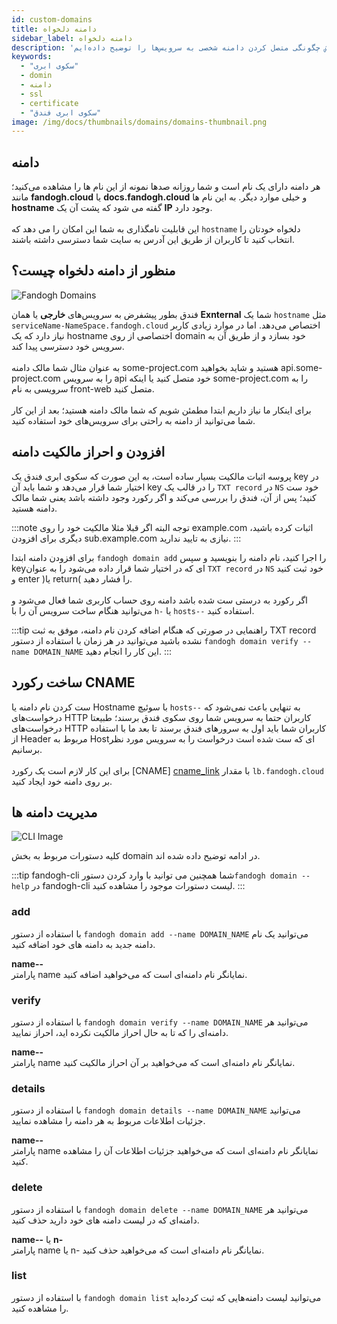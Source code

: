 ```yaml
---
id: custom-domains
title: دامنه دلخواه‌
sidebar_label: دامنه دلخواه
description: 'در این بخش چگونگی متصل کردن دامنه شخصی به سرویس‌ها را توضیح داده‌ایم...'
keywords:
  - "سکوی ابری"
  - domin
  - دامنه
  - ssl
  - certificate
  - "سکوی ابری فندق"
image: /img/docs/thumbnails/domains/domains-thumbnail.png
---
```


## دامنه

هر دامنه دارای یک نام است و شما روزانه صدها نمونه از این نام ها را مشاهده می‌کنید؛ مانند **fandogh.cloud** یا **docs.fandogh.cloud** و خیلی موارد دیگر. به این نام ها **hostname** گفته می شود که پشت آن یک **IP** وجود دارد.<br/><br/>
این قابلیت نامگذاری به شما این امکان را می دهد که `hostname‍` دلخواه خودتان را انتخاب کنید تا کاربران از طریق این آدرس به سایت شما دسترسی داشته باشند.

## منظور از دامنه دلخواه چیست؟

![Fandogh Domains](/img/docs/domains.svg "Fandogh Domains")

فندق بطور پیشفرض به سرویس‌های **خارجی** یا همان **Exnternal** شما یک `hostname` مثل `serviceName-NameSpace.fandogh.cloud` اختصاص می‌دهد. اما در موارد زیادی کاربر نیاز دارد که یک hostname اختصاصی از روی domain خود بسازد و از طریق آن به سرویس خود دسترسی پیدا کند.<br/><br/>
به عنوان مثال  شما مالک دامنه some-project.com ‌هستید و شاید بخواهید api.some-project.com را به سرویس api خود متصل کنید یا اینکه some-project.com را به سرویسی به نام front-web متصل کنید.<br/><br/>
برای اینکار ما نیاز داریم ابتدا مطمئن شویم که شما مالک دامنه هستید؛ بعد از این کار شما می‌توانید از دامنه به راحتی برای سرویس‌های خود استفاده کنید.

## افزودن و احراز مالکیت دامنه

پروسه اثبات مالکیت بسیار ساده است، به این صورت که سکوی ابری فندق یک key در اختیار شما قرار می‌دهد و شما باید آن key را در قالب یک `TXT record` در `NS` خود ست کنید؛ پس از آن، فندق را بررسی می‌کند و اگر رکورد وجود داشته باشد یعنی شما مالک دامنه هستید.<br/>

:::note توجه
البته اگر قبلا مثلا مالکیت خود را روی example.com اثبات کرده باشید، دیگری برای افزودن sub.example.com نیازی به تایید ندارید.
:::

برای افزودن دامنه ابتدا `fandogh domain add` را اجرا کنید، نام دامنه را بنویسید و سپس keyای که در اختیار شما قرار داده می‌شود را به عنوان `TXT record` در `NS` خود ثبت کنید و enter )یا return( را فشار دهید.<br/><br/>
اگر رکورد به درستی ست شده باشد دامنه روی حساب کاربری شما فعال می‌شود و می‌توانید هنگام ساخت سرویس آن را با `h-` یا `hosts--` استفاده کنید.

:::tip راهنمایی
در صورتی که هنگام اضافه کردن نام دامنه، موفق به ثبت TXT record نشده باشید می‌توانید در هر زمان با استفاده از دستور `fandogh domain verify --name DOMAIN_NAME` این کار را انجام دهید.
:::

## ساخت رکورد CNAME

ست کردن نام دامنه یا Hostname با سوئیچ `hosts--` به تنهایی باعث نمی‌شود که درخواست‌های HTTP کاربران حتما به سرویس شما روی سکوی فندق برسند؛ طبیعتا درخواست‌های HTTP کاربران شما باید اول به سرور‌های فندق برسند تا بعد ما با استفاده از Header مربوط به Hostای که ست شده است درخواست را به سرویس مورد نظر برسانیم.<br/><br/>
برای این کار لازم است یک رکورد [CNAME] [cname_link]  با مقدار `lb.fandogh.cloud` بر روی دامنه خود ایجاد کنید.

##  مدیریت دامنه ها

![ CLI Image](/img/docs/cli_image.svg "CLI Image")

کلیه دستورات مربوط به بخش domain در ادامه توضیح داده شده اند.

:::tip fandogh-cli
شما همچنین می توانید با وارد کردن دستور`fandogh domain --help` در fandogh-cli لیست دستورات موجود را مشاهده کنید.
:::

###  add

با استفاده از دستور  `fandogh domain add --name DOMAIN_NAME`  می‌توانید یک نام دامنه جدید به دامنه های خود اضافه کنید.

**name--**<br/>
پارامتر name نمایانگر نام دامنه‌ای است که می‌خواهید اضافه کنید.

###  verify
با استفاده از دستور `fandogh domain verify --name DOMAIN_NAME` می‌توانید هر دامنه‌ای را که تا به حال احراز مالکیت نکرده اید، احراز نمایید.

**name--**<br/>
پارامتر name نمایانگر نام دامنه‌ای است که می‌خواهید بر آن احراز مالکیت کنید.

###  details
با استفاده از دستور `fandogh domain details --name DOMAIN_NAME` می‌توانید جزئیات اطلاعات مربوط به هر دامنه را مشاهده نمایید.

**name--**<br/>
پارامتر name نمایانگر نام دامنه‌ای است که می‌خواهید جزئیات اطلاعات آن را مشاهده کنید.

###  delete
با استفاده از دستور `fandogh domain delete --name DOMAIN_NAME` می‌توانید هر دامنه‌ای که در لیست دامنه های خود دارید حذف کنید.

**name--** یا **n-**<br/>
پارامتر name یا n- نمایانگر نام دامنه‌ای است که می‌خواهید حذف کنید.
###  list
با استفاده از دستور `fandogh domain list` می‌توانید لیست دامنه‌هایی که ثبت کرده‌اید را مشاهده کنید.


[cname_link]: https://en.wikipedia.org/wiki/CNAME_record